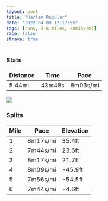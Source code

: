 ```yaml
---
layout: post
title: "Harlem Regular"
date: "2022-04-09 12:17:55"
tags: [runs, 5-6 miles, <8m15s/mi]
race: false
strava: true
---
```


### Stats

| Distance | Time | Pace |
|----------|------|------|
|5.44mi|43m48s|8m03s/mi|

<img src='https://maps.googleapis.com/maps/api/staticmap?maptype=roadmap&path=enc:_bwwFnisbMAcAFQEW?_@KSi@]Ai@g@WMa@H]COMWw@s@UGCGD[LQTm@FKXGPSL[d@q@d@]T_@DI@O?k@P{@[_@_@_@EBKIEJ?BN@FNNGY{BI]W[M_@E[]q@Wa@g@Y]M]g@i@[aAKy@e@[?_A]]]}AaAi@@_@GOc@e@FIEOq@W]q@?]Ym@Sc@?OIQWI[BSIKAWWXYIm@BUCQQEUg@o@SOm@IEGA[?[E[BGC?i@m@?GGGsAw@ESQIKSUQk@AQWUSo@i@q@_@AIBO?QIOQ?s@QCIF_@KMgAG_@Um@UGKICsALOUc@YE_@@e@qAmAqAi@y@O}@?m@Mo@GSMQ]Kk@Sk@[c@CQ@MHQJk@[gAC}@FONq@Xc@Nk@BaCBYTm@v@{@Rq@?_@Pg@P}@Dw@?o@EKU_@u@q@mBu@u@k@c@O[UgAo@w@q@}@qA_@{@I_@CmADkAPg@h@sAJs@EiAQq@We@G_@Sa@QQoAq@MK_Aa@g@a@Q_@s@uBm@}@e@i@[YaAk@i@KWMkAMs@VYZa@TkAFu@IkBmA]g@[Ye@sAUaAOY_@a@SIa@G_AD{@I]OwCu@wAk@u@e@m@[mBaB}@wAc@k@_@Ys@e@aBk@kAk@sA_A{@u@Uy@Yq@Mq@G}A?}@NqB@y@KqA_@cAa@c@oAaAg@UYUaBcAa@QiCmBs@Y]]qCeBa@S{@u@qAo@a@g@mAg@{Ag@o@@g@Hi@?g@GoA]g@@_@He@RiAdA_@L_AIc@OmAo@sAcA_A{@wDyEy@y@OGm@IsATi@@kEq@{@[]Uu@eAk@iAIg@Qi@c@[a@A]T_@p@CRFdA\~@n@fADPBl@?^Ur@SV[Le@@[Q_CuBg@u@c@]]KYQiA_@aAG[JY?[]CIDIZiBVgALy@@oBJo@~@aD^_Al@_@Hc@JkAZyADy@Gq@Ao@IQa@_@Mk@dAaCLm@Fg@Tk@PWN{@ASRa@VYNe@\i@NqBbA}Bn@GRMJADG?_@DO@UAy@CYFmALi@n@k@R[NkADq@Tq@Tc@VMHu@R}@&key=AIzaSyC1MId7bFpkLXNAaYhBSTb8jLyiSqzbDtM&size=800x800&markers=color:yellow|label:S|40.75568,-73.99592&markers=color:green|label:F|40.79454000000002,-73.94135000000003'>

### Splits

| Mile | Pace | Elevation |
|------|------|-----------|
|1|8m17s/mi|35.4ft|
|2|7m44s/mi|23.6ft|
|3|8m17s/mi|21.7ft|
|4|8m09s/mi|-45.9ft|
|5|7m56s/mi|-54.5ft|
|6|7m44s/mi|-4.6ft|
